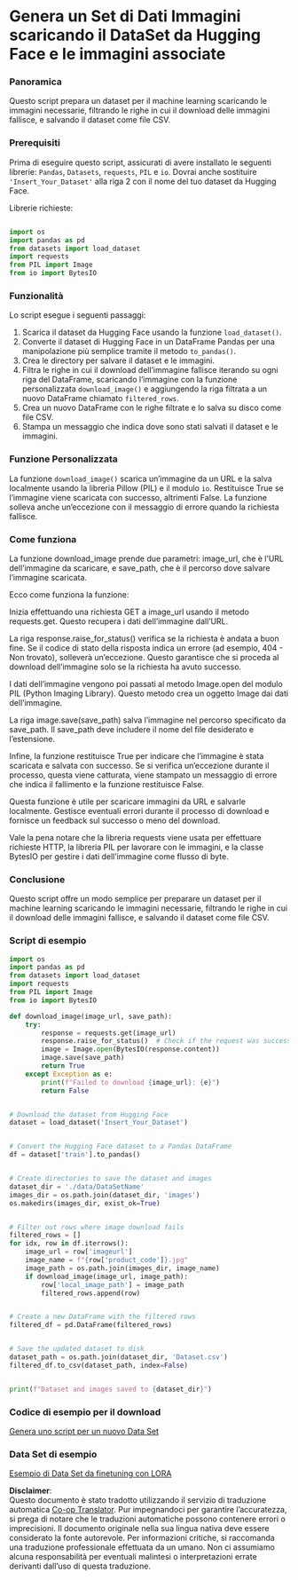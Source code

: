 <!--
CO_OP_TRANSLATOR_METADATA:
{
  "original_hash": "3cd0b727945d57998f1096763df56a84",
  "translation_date": "2025-07-17T05:48:10+00:00",
  "source_file": "md/03.FineTuning/CreatingSampleData.md",
  "language_code": "it"
}
-->
# Genera un Set di Dati Immagini scaricando il DataSet da Hugging Face e le immagini associate


### Panoramica

Questo script prepara un dataset per il machine learning scaricando le immagini necessarie, filtrando le righe in cui il download delle immagini fallisce, e salvando il dataset come file CSV.

### Prerequisiti

Prima di eseguire questo script, assicurati di avere installato le seguenti librerie: `Pandas`, `Datasets`, `requests`, `PIL` e `io`. Dovrai anche sostituire `'Insert_Your_Dataset'` alla riga 2 con il nome del tuo dataset da Hugging Face.

Librerie richieste:

```python

import os
import pandas as pd
from datasets import load_dataset
import requests
from PIL import Image
from io import BytesIO
```

### Funzionalità

Lo script esegue i seguenti passaggi:

1. Scarica il dataset da Hugging Face usando la funzione `load_dataset()`.
2. Converte il dataset di Hugging Face in un DataFrame Pandas per una manipolazione più semplice tramite il metodo `to_pandas()`.
3. Crea le directory per salvare il dataset e le immagini.
4. Filtra le righe in cui il download dell’immagine fallisce iterando su ogni riga del DataFrame, scaricando l’immagine con la funzione personalizzata `download_image()` e aggiungendo la riga filtrata a un nuovo DataFrame chiamato `filtered_rows`.
5. Crea un nuovo DataFrame con le righe filtrate e lo salva su disco come file CSV.
6. Stampa un messaggio che indica dove sono stati salvati il dataset e le immagini.

### Funzione Personalizzata

La funzione `download_image()` scarica un’immagine da un URL e la salva localmente usando la libreria Pillow (PIL) e il modulo `io`. Restituisce True se l’immagine viene scaricata con successo, altrimenti False. La funzione solleva anche un’eccezione con il messaggio di errore quando la richiesta fallisce.

### Come funziona

La funzione download_image prende due parametri: image_url, che è l’URL dell’immagine da scaricare, e save_path, che è il percorso dove salvare l’immagine scaricata.

Ecco come funziona la funzione:

Inizia effettuando una richiesta GET a image_url usando il metodo requests.get. Questo recupera i dati dell’immagine dall’URL.

La riga response.raise_for_status() verifica se la richiesta è andata a buon fine. Se il codice di stato della risposta indica un errore (ad esempio, 404 - Non trovato), solleverà un’eccezione. Questo garantisce che si proceda al download dell’immagine solo se la richiesta ha avuto successo.

I dati dell’immagine vengono poi passati al metodo Image.open del modulo PIL (Python Imaging Library). Questo metodo crea un oggetto Image dai dati dell’immagine.

La riga image.save(save_path) salva l’immagine nel percorso specificato da save_path. Il save_path deve includere il nome del file desiderato e l’estensione.

Infine, la funzione restituisce True per indicare che l’immagine è stata scaricata e salvata con successo. Se si verifica un’eccezione durante il processo, questa viene catturata, viene stampato un messaggio di errore che indica il fallimento e la funzione restituisce False.

Questa funzione è utile per scaricare immagini da URL e salvarle localmente. Gestisce eventuali errori durante il processo di download e fornisce un feedback sul successo o meno del download.

Vale la pena notare che la libreria requests viene usata per effettuare richieste HTTP, la libreria PIL per lavorare con le immagini, e la classe BytesIO per gestire i dati dell’immagine come flusso di byte.



### Conclusione

Questo script offre un modo semplice per preparare un dataset per il machine learning scaricando le immagini necessarie, filtrando le righe in cui il download delle immagini fallisce, e salvando il dataset come file CSV.

### Script di esempio

```python
import os
import pandas as pd
from datasets import load_dataset
import requests
from PIL import Image
from io import BytesIO

def download_image(image_url, save_path):
    try:
        response = requests.get(image_url)
        response.raise_for_status()  # Check if the request was successful
        image = Image.open(BytesIO(response.content))
        image.save(save_path)
        return True
    except Exception as e:
        print(f"Failed to download {image_url}: {e}")
        return False


# Download the dataset from Hugging Face
dataset = load_dataset('Insert_Your_Dataset')


# Convert the Hugging Face dataset to a Pandas DataFrame
df = dataset['train'].to_pandas()


# Create directories to save the dataset and images
dataset_dir = './data/DataSetName'
images_dir = os.path.join(dataset_dir, 'images')
os.makedirs(images_dir, exist_ok=True)


# Filter out rows where image download fails
filtered_rows = []
for idx, row in df.iterrows():
    image_url = row['imageurl']
    image_name = f"{row['product_code']}.jpg"
    image_path = os.path.join(images_dir, image_name)
    if download_image(image_url, image_path):
        row['local_image_path'] = image_path
        filtered_rows.append(row)


# Create a new DataFrame with the filtered rows
filtered_df = pd.DataFrame(filtered_rows)


# Save the updated dataset to disk
dataset_path = os.path.join(dataset_dir, 'Dataset.csv')
filtered_df.to_csv(dataset_path, index=False)


print(f"Dataset and images saved to {dataset_dir}")
```

### Codice di esempio per il download  
[Genera uno script per un nuovo Data Set](../../../../code/04.Finetuning/generate_dataset.py)

### Data Set di esempio  
[Esempio di Data Set da finetuning con LORA](../../../../code/04.Finetuning/olive-ort-example/dataset/dataset-classification.json)

**Disclaimer**:  
Questo documento è stato tradotto utilizzando il servizio di traduzione automatica [Co-op Translator](https://github.com/Azure/co-op-translator). Pur impegnandoci per garantire l’accuratezza, si prega di notare che le traduzioni automatiche possono contenere errori o imprecisioni. Il documento originale nella sua lingua nativa deve essere considerato la fonte autorevole. Per informazioni critiche, si raccomanda una traduzione professionale effettuata da un umano. Non ci assumiamo alcuna responsabilità per eventuali malintesi o interpretazioni errate derivanti dall’uso di questa traduzione.